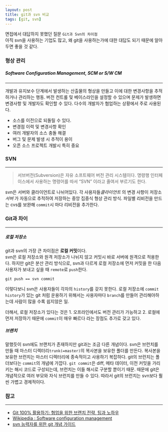 ```yaml
---
layout: post
title: git과 svn 비교
tags: [git, svn]
---
```


면접에서 대답하지 못했던 질문 `Git과 Svn의 차이점`  
아직 svn을 사용하는 기업도 많고, 왜 git을 사용하는가에 대한 대답도 되기 때문에 알아두면 좋을 것 같다.  

  
  
### 형상 관리
##### Software Configuration Management, SCM or S/W CM
- - -
개발과 유지보수 단계에서 발생하는 산출물의 형상을 만들고 이에 대한 변경사항을 추적하거나 관리하는 행동. 버전 컨트롤 및 베이스라인을 설정할 수 있으며 문제가 발생하면 변경사항 및 개발자도 확인할 수 있다. 다수의 개발자가 협업하는 상황에서 주로 사용된다.  

- 소스를 이전으로 되돌릴 수 있다.
- 변경점 이력 및 변경사항 확인
- 여러 개발자의 소스 충돌 해결
- 버그 및 문제 발생 시 추적이 용이
- 오픈 소스 프로젝트 개발시 특히 중요

  
  
### SVN
- - -
>서브버전(Subversion)은 자유 소프트웨어 버전 관리 시스템이다. 명령행 인터페이스에서 사용하는 명령어를 따서 “SVN” 이라고 줄여서 부르기도 한다.

svn은 서버와 클라이언트로 나뉘어있다. 각 사용자들*클라이언트* 의 변경 사항이 저장소*서버* 가 자동으로 추적하여 저장하는 중앙 집중식 형상 관리 방식. 파일별 리비전을 만드는 cvs를 보완해 `commit`시 마다 리비전을 추가한다.

  
  
### Git과 차이
- - -
##### 로컬 저장소
git과 svn의 가장 큰 차이점은 **로컬 커밋**이다.  
svn은 로컬 저장소와 원격 저장소가 나뉘지 않고 커밋시 바로 서버에 원격으로 적용한다. 하지만 git은 분산 관리 방식으로, svn과 다르게 로컬 저장소에 먼저 커밋을 한 다음 사용자가 보내고 싶을 때 `remote`로 `push`한다. 
````
git push == svn commit
```` 
이렇다보니 svn은 사용자들이 각자의 `history`를 갖지 못한다. 로컬 저장소에 `commit history`가 있는 git 처럼 운용하기 위해서는 사용자마다 `branch`를 만들어 관리해야하는데 사람이 많을 수록 쉽지않은 일.  

더해서, 로컬 저장소가 있다는 것은 1. 오프라인에서도 버전 관리가 가능하고 2. 로컬에 먼저 저장하기 때문에 `commit`이 매우 빠르다 라는 장점도 추가로 갖고 있다.


##### 브랜치
말했듯이 svn에도 브랜치가 존재하지만 git과는 조금 다른 개념이다. svn은 브런치를 만들 때 마스터 디렉터리`trunk(=master)`의 복사본을 보유한 폴더를 만든다. 복사본을 보유한 브런치는 마스터 디렉터리에 종속적이고 사용하기 복잡하다. git의 브런치는 폴더보다는 `commit`의 개념에 가깝다. `git commit`은 diff, 메타 데이터, 이전 커밋을 가리키는 해시 코드로 구성되는데, 브런치는 이들 해시로 구분할 뿐이기 때문. 때문에 git은 개념적으로 여러 부모와 자식 브런치를 만들 수 있다. 따라서 git의 브런치는 svn보다 훨씬 가볍고 경제적이다.

  
  
### 참고
- - -

- [Git 100% 활용하기: 협업을 위한 브랜치 전략, 팁과 노하우](https://academy.realm.io/kr/posts/360andev-savvas-dalkitsis-using-git-like-a-pro/)
- [Wikipedia : Software configuration management](https://en.wikipedia.org/wiki/Software_configuration_management)
- [svn 능력자를 위한 git 개념 가이드](https://www.slideshare.net/einsub/svn-git-17386752)
